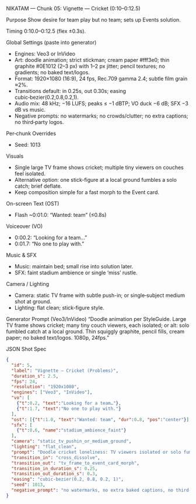 NIKATAM — Chunk 05: Vignette — Cricket (0:10–0:12.5)

Purpose
Show desire for team play but no team; sets up Events solution.

Timing
0:10.0–0:12.5 (flex ±0.3s).

Global Settings (paste into generator)
- Engines: Veo3 or InVideo
- Art: doodle animation; strict stickman; cream paper #fff3e0; thin graphite #0E1012 (2–3 px) with 1–2 px jitter; pencil textures; no gradients; no baked text/logos.
- Format: 1920×1080 (16:9), 24 fps, Rec.709 gamma 2.4; subtle film grain ≈2%.
- Transitions default: in 0.25s, out 0.30s; easing cubic‑bezier(0.2,0.8,0.2,1).
- Audio mix: 48 kHz; −16 LUFS; peaks ≤ −1 dBTP; VO duck −6 dB; SFX −3 dB vs music.
- Negative prompts: no watermarks; no crowds/clutter; no extra captions; no third‑party logos.

Per‑chunk Overrides
- Seed: 1013

Visuals
- Single large TV frame shows cricket; multiple tiny viewers on couches feel isolated.
- Alternative option: one stick-figure at a local ground fumbles a solo catch; brief deflate.
- Keep composition simple for a fast morph to the Event card.

On-screen Text (OST)
- Flash ~0:01.0: “Wanted: team” (≤0.8s)

Voiceover (VO)
- 0:00.2: “Looking for a team…”
- 0:01.7: “No one to play with.”

Music & SFX
- Music: maintain bed; small rise into solution later.
- SFX: faint stadium ambience or single ‘miss’ rustle.

Camera / Lighting
- Camera: static TV frame with subtle push-in; or single‑subject medium shot at ground.
- Lighting: flat clean; stick-figure style.



Generator Prompt (Veo3/InVideo)
“Doodle animation per StyleGuide. Large TV frame shows cricket; many tiny couch viewers, each isolated; or alt: solo fumbled catch at a local ground. Thin squiggly graphite, pencil fills, cream paper; no baked text/logos. 1080p, 24fps.”

JSON Shot Spec
```json
{
  "id": 5,
  "label": "Vignette — Cricket (Problems)",
  "duration_s": 2.5,
  "fps": 24,
  "resolution": "1920x1080",
  "engines": ["Veo3", "InVideo"],
  "vo": [
    {"t":0.2, "text":"Looking for a team…"},
    {"t":1.7, "text":"No one to play with."}
  ],
  "ost": [{"t":1.0, "text":"Wanted: team", "dur":0.8, "pos":"center"}],
  "sfx": [
    {"t":0.6, "name":"stadium_ambience_faint"}
  ],
  "camera": "static_tv_pushin_or_medium_ground",
  "lighting": "flat_clean",
  "prompt": "Doodle cricket loneliness: TV viewers isolated or solo fumble; minimal props; no baked text.",
  "transition_in": "cross_dissolve",
  "transition_out": "tv_frame_to_event_card_morph",
  "transition_in_duration_s": 0.25,
  "transition_out_duration_s": 0.3,
  "easing": "cubic-bezier(0.2, 0.8, 0.2, 1)",
  "seed": 1013,
  "negative_prompt": "no watermarks, no extra baked captions, no third-party logos, minimal background"
}
```


